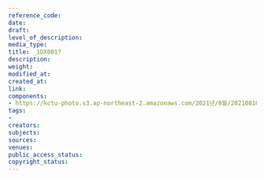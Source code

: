```yaml
---
reference_code: 
date: 
draft: 
level_of_description: 
media_type: 
title: _1DX0017
description: 
weight: 
modified_at: 
created_at: 
link: 
components:
- https://kctu-photo.s3.ap-northeast-2.amazonaws.com/2021년/8월/20210810_2021년+22기+민주노총+중앙통일선봉대+발대식/_1DX0017.jpg
tags:
- 
creators: 
subjects: 
sources: 
venues: 
public_access_status: 
copyright_status: 
---
```

